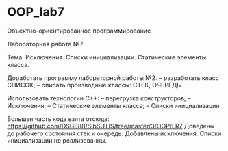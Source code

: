 # OOP_lab7
Объектно-ориентированное программирование

  Лабораторная работа №7

Тема: Исключения. Списки инициализации. Статические элементы класса.

Доработать программу лабораторной работы №2:
  – разработать класс СПИСОК;
  – описать производные классы: СТЕК, ОЧЕРЕДЬ.

Использовать технологии С++:
– перегрузка конструкторов;
– Исключения;
– Статические элементы класса;
– Списки инициализации

Большая часть кода взята отсюда: https://github.com/DSG888/SibSUTIS/tree/master/3/OOP/LR7
Доведены до рабочего состояния стек и очередь. Добавлены исключения. Списки инициализации не реализованны.